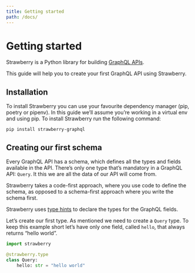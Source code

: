 ```yaml
---
title: Getting started
path: /docs/
---
```


# Getting started

Strawberry is a Python library for building [GraphQL APIs](https://graphql.org).

This guide will help you to create your first GraphQL API using Strawberry.

## Installation

To install Strawberry you can use your favourite dependency manager (pip, poetry or pipenv). In this guide we’ll assume you’re working in a virtual env and using pip. To install Strawberry run the following command:

```shell
pip install strawberry-graphql
```

## Creating our first schema

Every GraphQL API has a schema, which defines all the types and fields available in the API. There’s only one type that’s mandatory in a GraphQL API: `Query`. It this we are all the data of our API will come from.

Strawberry takes a code-first approach, where you use code to define the schema, as opposed to a schema-first approach where you write the schema first.

Strawberry uses [type hints](https://docs.python.org/3/library/typing.html) to declare the types for the GraphQL fields.

Let’s create our first type. As mentioned we need to create a `Query` type. To keep this example short let’s have only one field, called `hello`, that always returns “hello world”.

```python
import strawberry

@strawberry.type
class Query:
    hello: str = "hello world"
```
